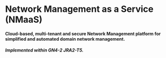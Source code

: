 # Network Management as a Service (NMaaS)

#### Cloud-based, multi-tenant and secure Network Management platform for simplified and automated domain network management.

##### Implemented within GN4-2 JRA2-T5.
##
